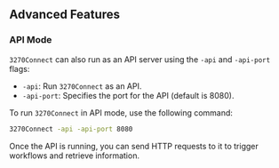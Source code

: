 ## Advanced Features

### API Mode

`3270Connect` can also run as an API server using the `-api` and `-api-port` flags:

- `-api`: Run `3270Connect` as an API.
- `-api-port`: Specifies the port for the API (default is 8080).

To run `3270Connect` in API mode, use the following command:

```bash
3270Connect -api -api-port 8080
```

Once the API is running, you can send HTTP requests to it to trigger workflows and retrieve information.